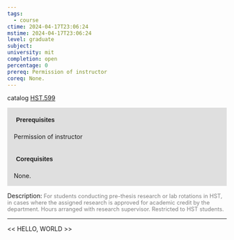 ```yaml
---
tags:
  - course
ctime: 2024-04-17T23:06:24
mstime: 2024-04-17T23:06:24
level: graduate
subject: 
university: mit
completion: open
percentage: 0
prereq: Permission of instructor
coreq: None.
---
```


catalog [HST.599](http://student.mit.edu/catalog/mHSTa.html#HST.599)

<span style="display: block; padding: 15px; background-color: rgb(100, 100, 100, 0.2);"><font id="m_prereq4019_0" style="display: block; font-family: Arial, sans-serif; font-weight: bold; padding: 5px">Prerequisites</font><br><span id="prereq4019_0">Permission of instructor</span></span>
<span style="display: block; padding: 15px; background-color: rgb(100, 100, 100, 0.2);"><font id="m_coreq4019_0" style="display: block; font-family: Arial, sans-serif; font-weight: bold; padding: 5px">Corequisites</font><br><span id="coreq4019_0">None.</span></span>

<font style="">Description:</font>
<font style="color: grey; font-size: 0.8rem;">For students conducting pre-thesis research or lab rotations in HST, in cases where the assigned research is approved for academic credit by the department. Hours arranged with research supervisor. Restricted to HST students.</font>



---

<< HELLO, WORLD >>
